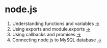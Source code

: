 # node.js

1. Understanding functions and variables [→](/functions-variables.md)
2. Using exports and module.exports [→](/exports.md)
3. Using callbacks and promises [→](/callbacks-promises.md)
4. Connecting node.js to MySQL database [→](/connect-mysql.md)
